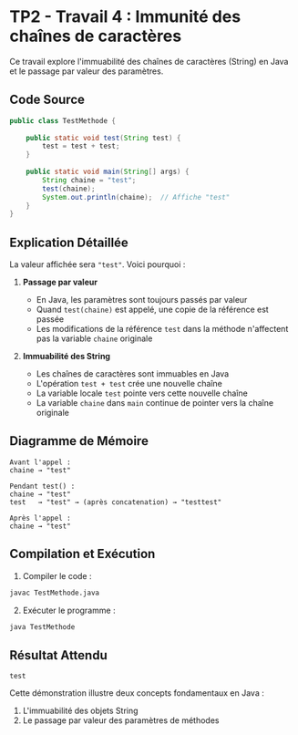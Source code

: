 # TP2 - Travail 4 : Immunité des chaînes de caractères

Ce travail explore l'immuabilité des chaînes de caractères (String) en Java et le passage par valeur des paramètres.

## Code Source

```java
public class TestMethode {
    
    public static void test(String test) {
        test = test + test;
    } 
    
    public static void main(String[] args) {
        String chaine = "test";
        test(chaine);
        System.out.println(chaine);  // Affiche "test"
    }
}
```

## Explication Détaillée

La valeur affichée sera `"test"`. Voici pourquoi :

1. **Passage par valeur**
   - En Java, les paramètres sont toujours passés par valeur
   - Quand `test(chaine)` est appelé, une copie de la référence est passée
   - Les modifications de la référence `test` dans la méthode n'affectent pas la variable `chaine` originale

2. **Immuabilité des String**
   - Les chaînes de caractères sont immuables en Java
   - L'opération `test + test` crée une nouvelle chaîne
   - La variable locale `test` pointe vers cette nouvelle chaîne
   - La variable `chaine` dans `main` continue de pointer vers la chaîne originale

## Diagramme de Mémoire

```
Avant l'appel :
chaine → "test"

Pendant test() :
chaine → "test"
test   → "test" → (après concatenation) → "testtest"

Après l'appel :
chaine → "test"
```

## Compilation et Exécution

1. Compiler le code :
```bash
javac TestMethode.java
```

2. Exécuter le programme :
```bash
java TestMethode
```

## Résultat Attendu
```
test
```

Cette démonstration illustre deux concepts fondamentaux en Java :
1. L'immuabilité des objets String
2. Le passage par valeur des paramètres de méthodes